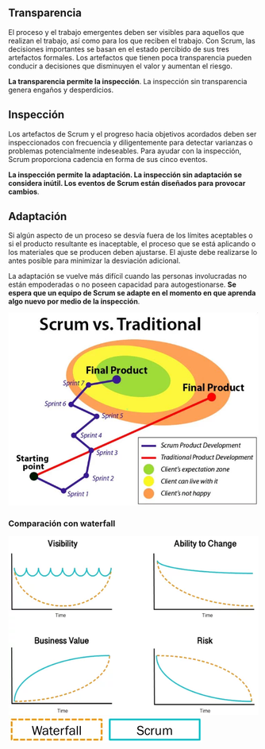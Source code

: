 ## Transparencia
El proceso y el trabajo emergentes deben ser visibles para aquellos que realizan el trabajo, así como para los que reciben el trabajo. Con Scrum, las decisiones importantes se basan en el estado percibido de sus tres artefactos formales. Los artefactos que tienen poca transparencia pueden conducir a decisiones que
disminuyen el valor y aumentan el riesgo.

**La transparencia permite la inspección**. La inspección sin transparencia genera engaños y desperdicios.

## Inspección
Los artefactos de Scrum y el progreso hacia objetivos acordados deben ser inspeccionados con
frecuencia y diligentemente para detectar varianzas o problemas potencialmente indeseables. Para ayudar con la inspección, Scrum proporciona cadencia en forma de sus cinco eventos.

**La inspección permite la adaptación. La inspección sin adaptación se considera inútil. Los eventos de Scrum están diseñados para provocar cambios**.

## Adaptación
Si algún aspecto de un proceso se desvía fuera de los límites aceptables o si el producto resultante es inaceptable, el proceso que se está aplicando o los materiales que se producen deben ajustarse. El ajuste debe realizarse lo antes posible para minimizar la desviación adicional.

La adaptación se vuelve más difícil cuando las personas involucradas no están empoderadas o no
poseen capacidad para autogestionarse. **Se espera que un equipo de Scrum se adapte en el momento en que aprenda algo nuevo por medio de la inspección**.

![Scrum vs tradicional](/imgs/scrum-vs-tradicional.webp)

### Comparación con waterfall
![Gráficas de evolución](/imgs/evolucion-graficas.webp)
![Leyenda de evolución](/imgs/evolucion-leyenda.webp)